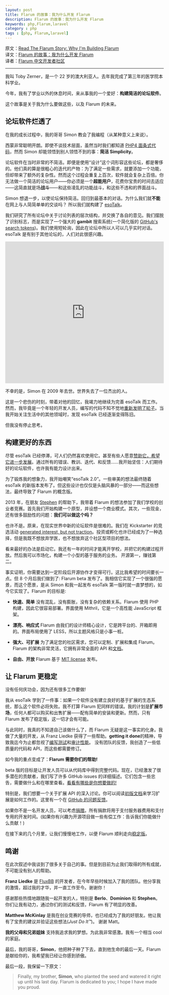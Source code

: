 ```yaml
---
layout: post
title: Flarum 的故事：我为什么开发 Flarum
description: Flarum 的故事：我为什么开发 Flarum
keywords: php,Flarum,laravel
category : php
tags : [php, Flarum,laravel]
---
```


原文：[Read The Flarum Story: Why I'm Building Flarum](http://flarum.org/story/)  
译文：[Flarum 的故事：我为什么开发 Flarum](http://justjavac.com/2015/09/28/read-the-flarum-story-why-im-building-flarum.html)  
译者：[Flarum 中文开发者社区](http://discuss.flarum.org.cn)

--------------------

我叫 Toby Zerner，是一个 22 岁的澳大利亚人。去年我完成了第三年的医学院本科学业。

今年，我有了学业以外的休息时间，来从事我的一个爱好：**构建简洁的论坛软件**。

这个故事是关于我为什么要做这些，以及 Flarum 的未来。

## 论坛软件烂透了

在我的成长过程中，我的哥哥 Simon 教会了我编程（从某种意义上来说）。

西蒙非常聪明开朗。即使不谈技术层面，虽然当时我们都知道 [PHP4 面条式代码](http://en.wikipedia.org/wiki/Spaghetti_code)，然而 Simon 却能领悟到别人领悟不到的事：**简洁 Simplicity**。

论坛软件在当时非常的不简洁。即便是使用“设计”这个词形容这些论坛，都是奢侈的。他们真的算是很粗心的迭代的产物：为了满足一些需求，就要添加一个功能，但却带来了额外的复杂性。然而这个过程会重复上百次，软件就会复杂上百倍。你无法做一个简洁的论坛用户——你必须是一个**超能用户**，花费你宝贵的时间去适应——这简直就是场**战斗**——和这些凌乱的功能战斗，和这些不违和的界面战斗。

Simon 想退一步，以使论坛保持简洁。回归到最基本的对话。为什么我们就**不能**在网上与人简简单单的交谈吗？ 所以我们就构建了 [esoTalk](http://esotalk.org)。

我们研究了所有论坛中关于讨论列表的层次结构，并交换了各自的意见。我们摆脱了识别标志，而是实现了一个强大的 **gambit** 搜索系统(一个简化版的 [GitHub's search tokens](https://help.github.com/articles/searching-issues/))。我们使用短轮询，因此在论坛中所以人可以几乎实时对话。esoTalk 是有别于其他论坛的，人们对此很感兴趣。

<iframe src="https://player.vimeo.com/video/2867330" width="100%" height="450" frameborder="0" webkitallowfullscreen mozallowfullscreen allowfullscreen></iframe>

不幸的是，Simon 在 2009 年去世。世界失去了一位杰出的人。

这是一个悲伤的时刻，带着对他的回忆，我竭力地继续为完善 esoTalk 而工作。然而，我毕竟是一个年轻的开发人员，编写的代码不知不觉地[重新发明了轮子](http://esotalk.org/blog/future-of-esotalk.html)。当我开始关注生活中的其他领域时，发现 esoTalk 已经逐渐变得陈旧。

但我没有停止思考。

## 构建更好的东西

尽管 esoTalk 已经停滞，可人们仍然喜欢使用它。甚至有些人愿意[赞助它，希望它进一步发展](http://esotalk.org/forum/478-esotalk-update-xojo-forum)。通过所有的错误、教训、迭代、和反馈……我开始坚信：人们期待好的论坛软件，也许我有能力设计出来。

为了锻炼我的想象力，我开始嘲笑“esoTalk 2.0”。一些审美的想法最终随着 esoTalk 的新版本发布了。但这些设计也仅仅是头脑风暴的一部分——而这些想法，最终导致了 Flarum 的概念版。

2013 年，在朋友 [Stephen](http://www.nephets.com) 的帮助下，我带着 Flarum 的想法参加了我们学校的创业者竞赛。首先我们开始构建一个原型，并设想一个商业模式。其次，一些现金，还有很多鼓励性的问题：**我们可以做这个吗？**

也许不是。原来，在现实世界中新的论坛软件是很难的。我们在 Kickstarter 的竞选活动 [generated interest, but not traction](https://www.kickstarter.com/projects/1221714515/flarum-forums-reimagined/posts/1023315)。投资或孵化也许已经成为了一种选择，但是我既不想放弃学医，也不想放弃这个社区型项目的想法。

看来最好的办法是启动它。我还有一年的时间才能离开学校，并把它的构建过程开放。然后我可以市场化，构建一个小型的基于服务的业务。 开源第一，赚钱第二。

事实证明，你需要达到一定阶段后开源协作才变得可行。这比我希望的时间要长一点。但 8 个月后我们做到了: Flarum beta 发布了。我相信它实现了一个很强的愿景，而这个愿景，是从 Simon 和我一起发布 esoTalk 第一版时就一直梦想的，如今它实现了。Flarum 的目标是:

- **快速、简单** 没有混乱，没有膨胀，没有复杂的依赖关系。Flarum 使用 PHP 构建，因此它很容易部署。界面使用 Mithril，它是一个高性能 JavaScript 框架。

- **漂亮、响应式** Flarum 由我们的设计师精心设计，它是跨平台的、开箱即用的。界面布局使用了 LESS，所以主题风格只是小事一桩。

- **强大、可扩展** 为了满足您的社区需求，您可以定制、扩展和集成 Flarum。Flarum 的架构非常灵活，它拥有非常全面的 API 和[文档](https://justjavac.gitbooks.io/flarum/content/)。

- **自由、开放** Flarum 基于 [MIT license](https://github.com/flarum/flarum/blob/master/LICENSE) 发布。

## 让 Flarum 更稳定

没有任何庆功会，因为还有很多工作要做!

我从 esoTalk 学到了一件事：如果一个软件没有建立良好的基于扩展的生态系统，那么这个软件必将失败。我不打算 Flarum 犯同样的错误。我的计划是**扩展市场**，任何人都可以购买和出售扩展——配有简单的安装和更新。然而，只有 Flarum 发布了稳定版，这一切才会有可能。

与此同时，我真的不知道自己该做什么了，而 Flarum 无疑是这一事实的化身。我做了大量的开发，从 Franz Liedke 获得了一些帮助。**getting it done**的精神，导致我迄今为止都忽视了[编写测试](](https://github.com/flarum/core/issues/245))和[审计性能](https://github.com/flarum/core/issues/127)。 没有团队的反馈，我创造了一些低质量的代码和 API，而这些都需要修订。

如今我的重点变成了：**Flarum 需要你们的帮助!**

beta 版的目标是让开发人员可以从代码库中得到完整代码。现在，已经激发了很多潜在的贡献者，我们写了许多 GitHub issues 的详细描述。它们包含一些忠告，需要做什么和在哪里查看。[看看有哪些是你想要做的!](https://github.com/flarum/core/issues)

特别是，我们想要一个关于扩展 API 的深入讨论。你可以阅读[初版文档](https://justjavac.gitbooks.io/flarum/content/extend/index.html)来学习扩展是如何工作的。这里有一个在 [GitHub 的问题反馈](https://github.com/flarum/core/issues/246)。

如果你不是一名开发人员，可以考虑[捐赠](http://flarum.org/donate)。所有捐款将用于支付服务器费用和支付专用的开发时间。(如果你有兴趣为开源项目做一些有偿工作：告诉我们你能做什么贡献！)

在接下来的几个月里，让我们慢慢地工作，以便 Flarum 顺利走向[稳定版](https://github.com/justjavac/flarum/issues/3)。

## 鸣谢

在此次叙述中我谈到了很多关于自己的事。但是到目前为止我们取得的所有成就，不可能没有别人的帮助。

**Franz Liedke** 是 [FluxBB](http://fluxbb.org) 的开发者，在今年早些时候加入了我的团队。他分享我的激情，超过我的才华，并一直工作至今。谢谢你！

感谢那些热情地跟随我一起开发的人，特别是 **Berlo**、**Dominion** 和 **Stephen**。你们让我有动力，通过你们的测试和反馈，Flarum 有了明显的改善。

**Matthew McKinlay** 是我在创业竞赛的导师，也已经成为了我的好朋友。他让我有了宝贵的建议并验证这些想法(*Just Do It™*)。 谢谢 Matt。

**我的父母和兄弟姐妹** 支持我追求我的梦想。为此我非常感激。我有一个相当 cool 的家庭。

最后，我的哥哥，**Simon**，他把种子种了下去，直到他生命的最后一天。Flarum 是献给你的，我希望我已经让你感到骄傲。

最后一段，我保留一下原文：

> Finally, my brother, **Simon**, who planted the seed and watered it right up until his last day. Flarum is dedicated to you; I hope I have made you proud.
